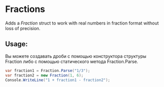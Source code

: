 # Fractions
Adds a *Fraction* struct to work with real numbers in fraction format without loss of precision.
## Usage:
Вы можете создавать дроби с помощью конструктора структуры Fraction либо с помощью статического метода Fraction.Parse.
```cs
var fraction1 = Fraction.Parse("1/3");
var fraction2 = new Fraction(1, 6);
Console.WriteLine("1 + fraction1 - fraction2");
```
